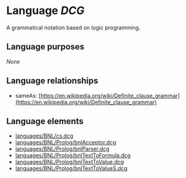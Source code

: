 # Language _DCG_
A grammatical notation based on logic programming.

## Language purposes
_None_

## Language relationships
* sameAs: [https://en.wikipedia.org/wiki/Definite_clause_grammar](https://en.wikipedia.org/wiki/Definite_clause_grammar)

## Language elements
* [languages/BNL/cs.dcg](https://github.com/softlang/yas/blob/master/languages/BNL/cs.dcg)
* [languages/BNL/Prolog/bnlAcceptor.dcg](https://github.com/softlang/yas/blob/master/languages/BNL/Prolog/bnlAcceptor.dcg)
* [languages/BNL/Prolog/bnlParser.dcg](https://github.com/softlang/yas/blob/master/languages/BNL/Prolog/bnlParser.dcg)
* [languages/BNL/Prolog/bnlTextToFormula.dcg](https://github.com/softlang/yas/blob/master/languages/BNL/Prolog/bnlTextToFormula.dcg)
* [languages/BNL/Prolog/bnlTextToValue.dcg](https://github.com/softlang/yas/blob/master/languages/BNL/Prolog/bnlTextToValue.dcg)
* [languages/BNL/Prolog/bnlTextToValueS.dcg](https://github.com/softlang/yas/blob/master/languages/BNL/Prolog/bnlTextToValueS.dcg)
